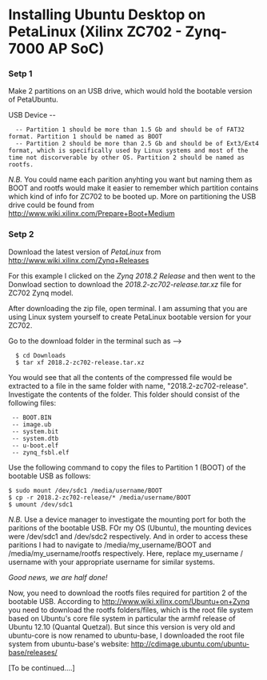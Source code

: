 # Installing Ubuntu Desktop on PetaLinux (Xilinx ZC702 - Zynq-7000 AP SoC)

### Setp 1
Make 2 partitions on an USB drive, which would hold the bootable version of PetaUbuntu.

USB Device --
      
      -- Partition 1 should be more than 1.5 Gb and should be of FAT32 format. Partition 1 should be named as BOOT
      -- Partition 2 should be more than 2.5 Gb and should be of Ext3/Ext4 format, which is specifically used by Linux systems and most of the time not discorverable by other OS. Partition 2 should be named as rootfs.
    
*N.B.* You could name each parition anyhting you want but naming them as BOOT and rootfs would make it easier to remember which partition contains which kind of info for ZC702 to be booted up.
More on partitioning the USB drive could be found from http://www.wiki.xilinx.com/Prepare+Boot+Medium

### Setp 2
Download the latest version of *PetaLinux* from http://www.wiki.xilinx.com/Zynq+Releases

For this example I clicked on the *Zynq 2018.2 Release* and then went to the Donwload section to download the *2018.2-zc702-release.tar.xz* file for ZC702 Zynq model.

After downloading the zip file, open terminal. I am assuming that you are using Linux system yourself to create PetaLinux bootable version for your ZC702.

Go to the download folder in the terminal such as -->

      $ cd Downloads
      $ tar xf 2018.2-zc702-release.tar.xz
     
You would see that all the contents of the compressed file would be extracted to a file in the same folder with name, "2018.2-zc702-release". Investigate the contents of the folder. This folder should consist of the following files:
     
     -- BOOT.BIN
     -- image.ub
     -- system.bit
     -- system.dtb
     -- u-boot.elf
     -- zynq_fsbl.elf
     
Use the following command to copy the files to Partition 1 (BOOT) of the bootable USB as follows:

    $ sudo mount /dev/sdc1 /media/username/BOOT
    $ cp -r 2018.2-zc702-release/* /media/username/BOOT
    $ umount /dev/sdc1
    
*N.B.* Use a device manager to investigate the mounting port for both the paritions of the bootable USB. FOr my OS (Ubuntu), the mounting devices were /dev/sdc1 and /dev/sdc2 respectively. And in order to access these paritions I had to navigate to /media/my_username/BOOT and /media/my_username/rootfs respectively. Here, replace my_username / username with your appropriate username for similar systems.

*Good news, we are half done!*

Now, you need to download the rootfs files required for partition 2 of the bootable USB. 
According to http://www.wiki.xilinx.com/Ubuntu+on+Zynq you need to download the rootfs folders/files, which is the root file system based on Ubuntu's core file system in particular the armhf release of Ubuntu 12.10 (Quantal Quetzal). But since this version is very old and ubuntu-core is now renamed to ubuntu-base, I downloaded the root file system from ubuntu-base's website: http://cdimage.ubuntu.com/ubuntu-base/releases/

[To be continued....]
